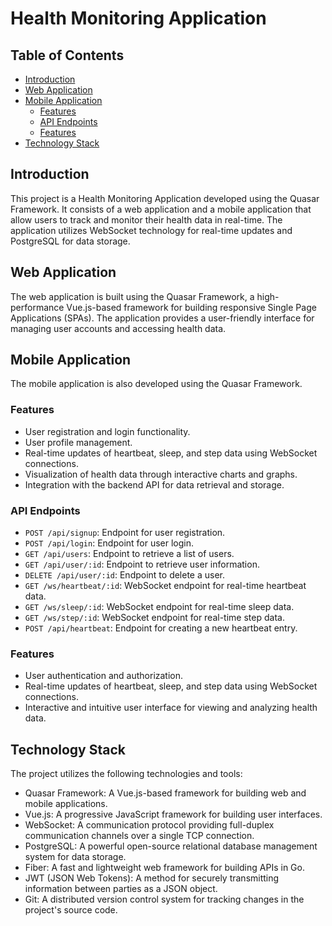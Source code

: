 # Health Monitoring Application

## Table of Contents

- [Introduction](#introduction)
- [Web Application](#web-application)
- [Mobile Application](#mobile-application)
  - [Features](#features)
  - [API Endpoints](#api-endpoints)
  - [Features](#features)
- [Technology Stack](#technology-stack)

## Introduction

This project is a Health Monitoring Application developed using the Quasar Framework. It consists of a web application and a mobile application that allow users to track and monitor their health data in real-time. The application utilizes WebSocket technology for real-time updates and PostgreSQL for data storage.

## Web Application

The web application is built using the Quasar Framework, a high-performance Vue.js-based framework for building responsive Single Page Applications (SPAs). The application provides a user-friendly interface for managing user accounts and accessing health data.

## Mobile Application

The mobile application is also developed using the Quasar Framework. 

### Features

- User registration and login functionality.
- User profile management.
- Real-time updates of heartbeat, sleep, and step data using WebSocket connections.
- Visualization of health data through interactive charts and graphs.
- Integration with the backend API for data retrieval and storage.

### API Endpoints

- `POST /api/signup`: Endpoint for user registration.
- `POST /api/login`: Endpoint for user login.
- `GET /api/users`: Endpoint to retrieve a list of users.
- `GET /api/user/:id`: Endpoint to retrieve user information.
- `DELETE /api/user/:id`: Endpoint to delete a user.
- `GET /ws/heartbeat/:id`: WebSocket endpoint for real-time heartbeat data.
- `GET /ws/sleep/:id`: WebSocket endpoint for real-time sleep data.
- `GET /ws/step/:id`: WebSocket endpoint for real-time step data.
- `POST /api/heartbeat`: Endpoint for creating a new heartbeat entry.

### Features

- User authentication and authorization.
- Real-time updates of heartbeat, sleep, and step data using WebSocket connections.
- Interactive and intuitive user interface for viewing and analyzing health data.


## Technology Stack

The project utilizes the following technologies and tools:

- Quasar Framework: A Vue.js-based framework for building web and mobile applications.
- Vue.js: A progressive JavaScript framework for building user interfaces.
- WebSocket: A communication protocol providing full-duplex communication channels over a single TCP connection.
- PostgreSQL: A powerful open-source relational database management system for data storage.
- Fiber: A fast and lightweight web framework for building APIs in Go.
- JWT (JSON Web Tokens): A method for securely transmitting information between parties as a JSON object.
- Git: A distributed version control system for tracking changes in the project's source code.


